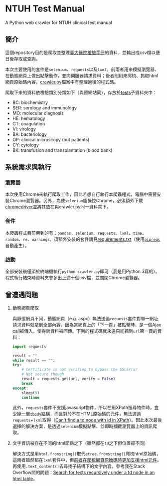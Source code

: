 # NTUH Test Manual
A Python web crawler for NTUH clinical test manual

## 簡介
這個repository目的是爬取並整理[臺大醫院檢驗手冊](https://www.ntuh.gov.tw/labmed/檢驗目錄/DocLib/檢驗目錄.aspx)的資料，並輸出成csv檔以便日後存取或查詢。

本次主要使用的套件是`selenium`、`requests`以及`lxml`。前兩者用來模擬瀏覽器、在動態網頁上做出點擊動作，並向伺服器請求資料；後者則用來爬梳、抓取html網頁原始碼內容。[crawler.py](crawler.py)檔案中有整理過後的程式碼。

爬取下來的資料依檢驗類別分類如下（與原網站同），存放於[tests](tests/)子資料夾中：

- BC: biochemistry
- SER: serology and immunology
- MO: molecular diagnosis
- HE: hematology
- CT: coagulation
- VI: virology
- BA: bacteriology
- OP: clinical microscopy (out patients)
- CY: cytology
- BK: transfusion and transplantation (blood bank)

## 系統需求與執行
### 瀏覽器
本次使用Chrome來執行爬取工作，因此若想自行執行本爬蟲程式，電腦中需要安裝Chrome瀏覽器。另外，為使`selenium`能操控Chrome，必須額外下載[chromedriver](https://sites.google.com/a/chromium.org/chromedriver/)並將其放在與crawler.py同一資料夾下。

### 套件
本爬蟲程式目前用到的有：`pandas`、`selenium`、`requests`、`lxml`、`time`、`random`、`re`、`warnings`。須額外安裝的套件請見[requirements.txt](requirements.txt)（使用[`pipreqs`](https://github.com/bndr/pipreqs)自動產生）。

### 啟動
全部安裝後僅須於終端機執行`python crawler.py`即可（我是用Python 3寫的）。程式執行結束時資料夾會多出上述十個csv檔，並關閉Chrome瀏覽器。

## 曾遭遇問題
1. 動態網頁爬取

    與靜態網頁不同，動態網頁（e.g. aspx）無法透過`requests`套件對單一網址請求資料就拿到全部內容，因為當網頁上的「下一頁」被點擊時，是一個Ajax call被傳入，使得新資料被回傳。下列的程式碼就永遠只能抓到`url`第一頁的資料：
    
    ```python
    import requests
    
    result = ""
    while result == "":
    try:
        # Certificate is not verified to bypass the SSLError
        # Not secure though
        result = requests.get(url, verify = False)
        break
    except:
        sleep(5)
        continue
    ```
    
    此外，`requests`套件不支援javascript物件，所以在用XPath搜尋物件時，[會少掉一層`tbody`結構](https://github.com/requests/requests/issues/4585)，而且對於不在HTML原始碼的元件，無法透過`requests`+`lxml`取得（[Can't find a td node with id in XPath](https://stackoverflow.com/questions/50763386/cant-find-a-td-node-with-id-in-xpath)）。因此本次最後選擇的解決方案，是透過`selenium`模擬點擊、並即時攔截瀏覽器上的資訊爬取。
    
2. 文字資訊被存在不同的html節點之下（雖然都在`td`之下但位置卻不同）

    解決方式是用`html.fromstring()`取代`etree.fromstring()`爬梳html原始碼，這兩者雖然都在`lxml`套件中，但[前者在爬梳網頁原始碼時更加支援html元件](http://lxml.de/lxmlhtml.html)。再使用`.text_content()`去尋找子結構下的文字內容。參考我在Stack Overflow問的問題：[Search for texts recursively under a td node in an html table](https://stackoverflow.com/questions/49808607/search-for-texts-recursively-under-a-td-node-in-an-html-table)。

